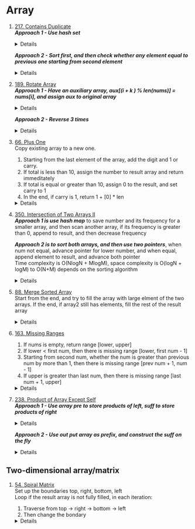 # Array
1. [217. Contains Duplicate](https://leetcode.com/problems/contains-duplicate)    
    ***Approach 1 - Use hash set***
    <details>

      ```python
       def containsDuplicate(self, nums: List[int]) -> bool:
           seen = set()
           for n in nums:
               if n in seen:
                   return True
               else:
                   seen.add(n)
           
           return False
      ```
    </details>
    
    ***Approach 2 - Sort first, and then check whether any element equal to previous one starting from second element***
    <details>

      ```python
       def containsDuplicate(self, nums: List[int]) -> bool:
           nums.sort()
           for i in range(1, len(nums)):
               if nums[i] == nums[i - 1]:
                   return True
   
           return False
      ```
    </details>
    
1. [189. Rotate Array](https://leetcode.com/problems/rotate-array)  
    ***Approach 1 - Have an auxiliary array, aux[(i + k ) % len(nums)] = nums[i], and assign aux to original array***
    <details>

      ```python
        def rotate(self, nums: List[int], k: int) -> None:
            aux = [0] * len(nums)
            for i in range(len(nums)):
                aux[(i + k) % len(nums)] = nums[i]
            
            for i in range(len(nums)):
                nums[i] = aux[i]
      ```
    </details>
    
    ***Approach 2 - Reverse 3 times***
    <details>

      ```python
        def rotate(self, nums: List[int], k: int) -> None:
            def reverse(start, end):
                left = start
                right = end
                while left < right:
                    nums[left], nums[right] = nums[right], nums[left]
                    left += 1
                    right -= 1
                    
            k %= len(nums)
            reverse(0, len(nums) - 1)
            reverse(0, k - 1)
            reverse(k, len(nums) - 1)
      ```
    </details>
1. [66. Plus One](https://leetcode.com/problems/plus-one)  
    Copy existing array to a new one.   
    1. Starting from the last element of the array, add the digit and 1 or carry.   
    1. If total is less than 10, assign the number to result array and return immeditately
    1. If total is equal or greater than 10, assign 0 to the result, and set carry to 1
    1. In the end, if carry is 1, return 1 + [0] * len
    <details>

      ```python
      def plusOne(self, digits: List[int]) -> List[int]:
          carry = 0
          result = digits[:]
          for i in range(len(digits) - 1, -1, -1):
              total = digits[i] + (1 if i == len(digits) - 1 else carry)
              if total < 10:
                  result[i] = total
                  return result
              else:
                  result[i] = 0
                  carry = 1
  
          if carry == 1:
              return [1] + [0] * len(digits)
      ```
    </details>

1. [350. Intersection of Two Arrays II](https://leetcode.com/problems/intersection-of-two-arrays-ii)  
   ***Approach 1 is use hash map*** to save number and its frequency for a smaller array, and then scan another array, if its frequency is greater than 0, append to result, and then decrease frequency
     
    ***Approach 2 is to sort both arrays, and then use two pointers***, when num not equal, advance pointer for lower number, and when equal, append element to result, and advance both pointer  
    Time complexity is O(NlogN + MlogM), space complexity is O(logN + logM) to O(N+M) depends on the sorting algorithm    
    <details>

      ```python
        counter = Counter(nums1)
        result = []
        for n in nums2:
            if counter[n] > 0:
                result.append(n)
                counter[n] -= 1

        return result
      ```
      
      ```python
        def intersect(self, nums1: List[int], nums2: List[int]) -> List[int]:
            nums1.sort()
            nums2.sort()
            result = []
            i = 0
            j = 0
            while i < len(nums1) and j < len(nums2):
                if nums1[i] < nums2[j]:
                    i += 1
                elif nums1[i] > nums2[j]:
                    j += 1
                else:
                    result.append(nums1[i])
                    i += 1
                    j += 1
            return result      
      ```
    </details>
1. [88. Merge Sorted Array](https://leetcode.com/problems/merge-sorted-array)  
   Start from the end, and try to fill the array with large elment of the two arrays. If the end, if array2 still has elements, fill the rest of the result array
    <details>

      ```python
        def merge(self, nums1: List[int], m: int, nums2: List[int], n: int) -> None:
            i = m - 1
            j = n - 1
            k = m + n - 1
            while i >= 0 and j >= 0:
                if nums1[i] > nums2[j]:
                    nums1[k] = nums1[i]
                    i -= 1
                else:
                    nums1[k] = nums2[j]
                    j -= 1
                k -= 1
            
            while j >= 0:
                nums1[k] = nums2[j]
                j -= 1
                k -= 1
      ```
    </details>   
1. [163. Missing Ranges](https://leetcode.com/problems/missing-ranges)  
    1. If nums is empty, return range [lower, upper]
    1. If lower < first num, then there is missing range [lower, first num - 1]
    1. Starting from second num, whether the num is greater than previous num by more than 1, then there is missing range [prev num + 1, num - 1]  
    1. If upper is greater than last num, then there is missing range [last num + 1, upper]   
    <details>

      ```python
        def findMissingRanges(self, nums: List[int], lower: int, upper: int) -> List[List[int]]:
            if not nums:
                return [[lower, upper]]
    
            result = []
            if lower < nums[0]:
                result.append([lower, nums[0] - 1])
            
            for i in range(1, len(nums)):
                if nums[i] - nums[i - 1] > 1:
                    result.append([nums[i - 1] + 1, nums[i] - 1])
            
            if upper > nums[-1]:
                result.append([nums[-1] + 1, upper])
            
            return result
      ```
    </details>   

1. [238. Product of Array Except Self](https://leetcode.com/problems/product-of-array-except-self)   
    ***Approach 1 - Use array pre to store products of left, suff to store products of right*** 
    <details>

      ```python
        def productExceptSelf(self, nums: List[int]) -> List[int]:
            size = len(nums)
            pre = [0] * size
            suff = [0] * size
            pre[0] = 1
            suff[-1] = 1
            
            for i in range(1, size):
                pre[i] = pre[i - 1] * nums[i - 1]
            
            for i in range(size - 2, -1, -1):
                suff[i] = suff[i + 1] * nums[i + 1]
            
            result = [0] * size
            for i in range(size):
                result[i] = pre[i] * suff[i]
            
            return result
      ```
    </details>   

    ***Approach 2 - Use out put array as prefix, and construct the suff on the fly*** 
    <details>

      ```python
        def productExceptSelf(self, nums: List[int]) -> List[int]:
            size = len(nums)
            result = [1] * size
    
            for i in range(1, len(nums)):
                result[i] = result[i - 1] * nums[i - 1]
            
            rightProduct = 1
            for i in range(len(nums) - 1, -1, -1):
                result[i] *= rightProduct
                rightProduct *= nums[i]
            
            return result
      ```
    </details>   

    
## Two-dimensional array/matrix
1. [54. Spiral Matrix](https://leetcode.com/problems/spiral-matrix)   
    Set up the boundaries top, right, bottom, left  
    Loop if the result array is not fully filled, in each iteration:  
    1. Traverse from top -> right -> bottom -> left
    1. Then change the bondary
    <details>

      ```python
        def spiralOrder(self, matrix: List[List[int]]) -> List[int]:
            rowCount = len(matrix)
            colCount = len(matrix[0])
            result = [0] * (rowCount * colCount) 
            topRow = 0
            bottomRow = rowCount - 1
            leftCol = 0
            rightCol = colCount - 1
            i = 0
            while i < rowCount * colCount:
                for c in range(leftCol, rightCol + 1):
                    if i < rowCount * colCount:
                        result[i] = matrix[topRow][c]
                        i += 1
                
                for r in range(topRow + 1, bottomRow + 1):
                    if i < rowCount * colCount:
                        result[i] = matrix[r][rightCol]
                        i += 1
                
                for c in range(rightCol - 1, leftCol - 1, -1):
                    if i < rowCount * colCount:
                        result[i] = matrix[bottomRow][c]
                        i += 1
    
                for r in range(bottomRow - 1, topRow, -1):
                    if i < rowCount * colCount:
                        result[i] = matrix[r][leftCol]
                        i += 1
                
                topRow += 1
                bottomRow -= 1
                leftCol += 1
                rightCol -= 1
    
            return result
      ```
    </details>
